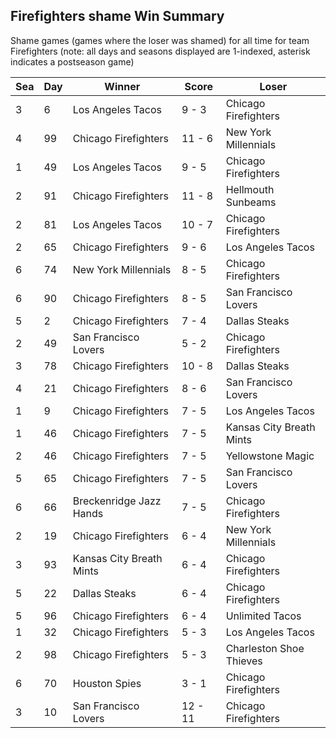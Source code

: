 ## Firefighters shame Win Summary



Shame games (games where the loser was shamed) for all time for team Firefighters (note: all days and seasons displayed are 1-indexed, asterisk indicates a postseason game)


| Sea | Day | Winner | Score | Loser | 
| ------ |------ |------ |------ |------ |
| 3 | 6 | Los Angeles Tacos | 9 - 3 | Chicago Firefighters | 
| 4 | 99 | Chicago Firefighters | 11 - 6 | New York Millennials | 
| 1 | 49 | Los Angeles Tacos | 9 - 5 | Chicago Firefighters | 
| 2 | 91 | Chicago Firefighters | 11 - 8 | Hellmouth Sunbeams | 
| 2 | 81 | Los Angeles Tacos | 10 - 7 | Chicago Firefighters | 
| 2 | 65 | Chicago Firefighters | 9 - 6 | Los Angeles Tacos | 
| 6 | 74 | New York Millennials | 8 - 5 | Chicago Firefighters | 
| 6 | 90 | Chicago Firefighters | 8 - 5 | San Francisco Lovers | 
| 5 | 2 | Chicago Firefighters | 7 - 4 | Dallas Steaks | 
| 2 | 49 | San Francisco Lovers | 5 - 2 | Chicago Firefighters | 
| 3 | 78 | Chicago Firefighters | 10 - 8 | Dallas Steaks | 
| 4 | 21 | Chicago Firefighters | 8 - 6 | San Francisco Lovers | 
| 1 | 9 | Chicago Firefighters | 7 - 5 | Los Angeles Tacos | 
| 1 | 46 | Chicago Firefighters | 7 - 5 | Kansas City Breath Mints | 
| 2 | 46 | Chicago Firefighters | 7 - 5 | Yellowstone Magic | 
| 5 | 65 | Chicago Firefighters | 7 - 5 | San Francisco Lovers | 
| 6 | 66 | Breckenridge Jazz Hands | 7 - 5 | Chicago Firefighters | 
| 2 | 19 | Chicago Firefighters | 6 - 4 | New York Millennials | 
| 3 | 93 | Kansas City Breath Mints | 6 - 4 | Chicago Firefighters | 
| 5 | 22 | Dallas Steaks | 6 - 4 | Chicago Firefighters | 
| 5 | 96 | Chicago Firefighters | 6 - 4 | Unlimited Tacos | 
| 1 | 32 | Chicago Firefighters | 5 - 3 | Los Angeles Tacos | 
| 2 | 98 | Chicago Firefighters | 5 - 3 | Charleston Shoe Thieves | 
| 6 | 70 | Houston Spies | 3 - 1 | Chicago Firefighters | 
| 3 | 10 | San Francisco Lovers | 12 - 11 | Chicago Firefighters | 


